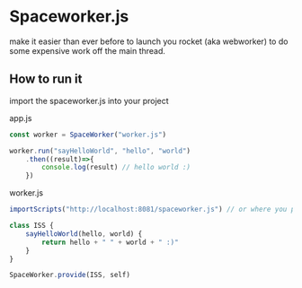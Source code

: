 # Spaceworker.js

make it easier than ever before to launch you rocket (aka webworker) to do some expensive work off the main thread.


## How to run it

import the spaceworker.js into your project

app.js
```javascript
const worker = SpaceWorker("worker.js")

worker.run("sayHelloWorld", "hello", "world")
    .then((result)=>{
        console.log(result) // hello world :)
    })
```
worker.js
```javascript
importScripts("http://localhost:8081/spaceworker.js") // or where you put the spaceworker.js file

class ISS {
    sayHelloWorld(hello, world) {
        return hello + " " + world + " :)"
    }
}

SpaceWorker.provide(ISS, self)
```